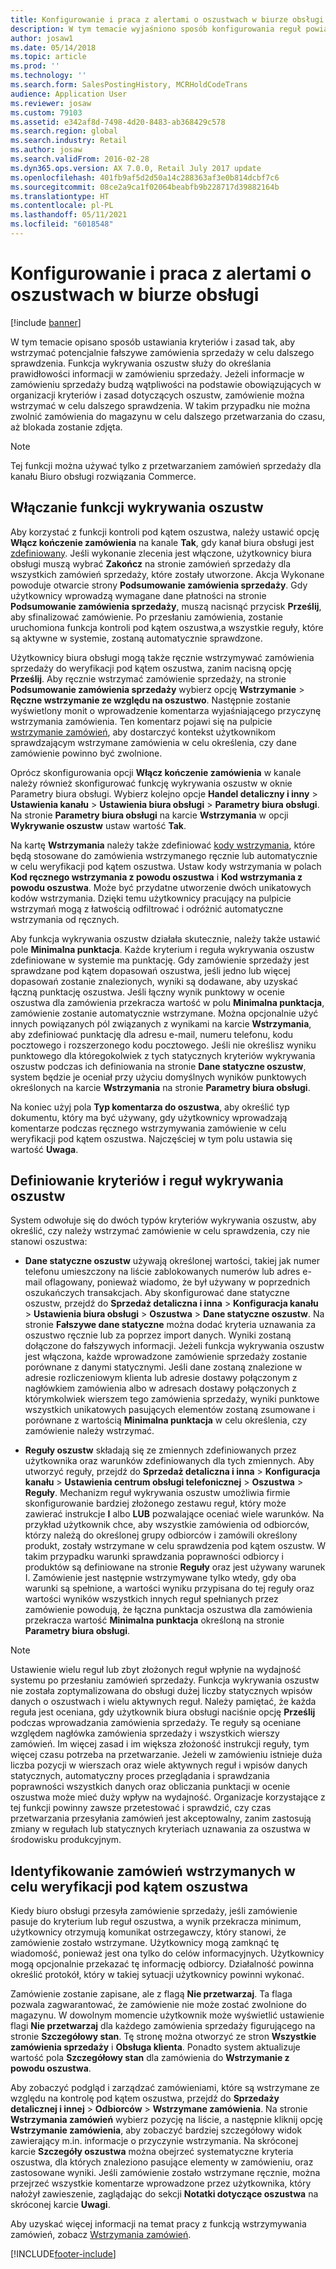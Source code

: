 ```yaml
---
title: Konfigurowanie i praca z alertami o oszustwach w biurze obsługi
description: W tym temacie wyjaśniono sposób konfigurowania reguł powiadomień dla działu obsługi klienta o potencjalnie fałszywych informacjach przy przetwarzaniu zamówień. Można zdefiniować określone kody używane do automatycznego lub ręcznego wstrzymania podejrzanych zamówień.
author: josaw1
ms.date: 05/14/2018
ms.topic: article
ms.prod: ''
ms.technology: ''
ms.search.form: SalesPostingHistory, MCRHoldCodeTrans
audience: Application User
ms.reviewer: josaw
ms.custom: 79103
ms.assetid: e342af8d-7498-4d20-8483-ab368429c578
ms.search.region: global
ms.search.industry: Retail
ms.author: josaw
ms.search.validFrom: 2016-02-28
ms.dyn365.ops.version: AX 7.0.0, Retail July 2017 update
ms.openlocfilehash: 401fb9af5d2d50a14c288363af3e0b814dcbf7c6
ms.sourcegitcommit: 08ce2a9ca1f02064beabfb9b228717d39882164b
ms.translationtype: HT
ms.contentlocale: pl-PL
ms.lasthandoff: 05/11/2021
ms.locfileid: "6018548"
---
```

# <a name="set-up-and-work-with-call-center-fraud-alerts"></a>Konfigurowanie i praca z alertami o oszustwach w biurze obsługi

[!include [banner](includes/banner.md)]

W tym temacie opisano sposób ustawiania kryteriów i zasad tak, aby wstrzymać potencjalnie fałszywe zamówienia sprzedaży w celu dalszego sprawdzenia. Funkcja wykrywania oszustw służy do określania prawidłowości informacji w zamówieniu sprzedaży. Jeżeli informacje w zamówieniu sprzedaży budzą wątpliwości na podstawie obowiązujących w organizacji kryteriów i zasad dotyczących oszustw, zamówienie można wstrzymać w celu dalszego sprawdzenia. W takim przypadku nie można zwolnić zamówienia do magazynu w celu dalszego przetwarzania do czasu, aż blokada zostanie zdjęta.

> [!NOTE]
> Tej funkcji można używać tylko z przetwarzaniem zamówień sprzedaży dla kanału Biuro obsługi rozwiązania Commerce.

## <a name="turning-on-the-fraud-check-feature"></a>Włączanie funkcji wykrywania oszustw

Aby korzystać z funkcji kontroli pod kątem oszustwa, należy ustawić opcję **Włącz kończenie zamówienia** na kanale **Tak**, gdy kanał biura obsługi jest [zdefiniowany](/dynamics365/unified-operations/retail/set-up-order-processing-options). Jeśli wykonanie zlecenia jest włączone, użytkownicy biura obsługi muszą wybrać **Zakończ** na stronie zamówień sprzedaży dla wszystkich zamówień sprzedaży, które zostały utworzone. Akcja Wykonane powoduje otwarcie strony **Podsumowanie zamówienia sprzedaży**. Gdy użytkownicy wprowadzą wymagane dane płatności na stronie **Podsumowanie zamówienia sprzedaży**, muszą nacisnąć przycisk **Prześlij**, aby sfinalizować zamówienie. Po przesłaniu zamówienia, zostanie uruchomiona funkcja kontroli pod kątem oszustwa,a wszystkie reguły, które są aktywne w systemie, zostaną automatycznie sprawdzone.

Użytkownicy biura obsługi mogą także ręcznie wstrzymywać zamówienia sprzedaży do weryfikacji pod kątem oszustwa, zanim nacisną opcję **Prześlij**. Aby ręcznie wstrzymać zamówienie sprzedaży, na stronie **Podsumowanie zamówienia sprzedaży** wybierz opcję **Wstrzymanie** \> **Ręczne wstrzymanie ze względu na oszustwo**. Następnie zostanie wyświetlony monit o wprowadzenie komentarza wyjaśniającego przyczynę wstrzymania zamówienia. Ten komentarz pojawi się na pulpicie [wstrzymanie zamówień](/dynamics365/unified-operations/retail/work-with-order-holds), aby dostarczyć kontekst użytkownikom sprawdzającym wstrzymane zamówienia w celu określenia, czy dane zamówienie powinno być zwolnione.

Oprócz skonfigurowania opcji **Włącz kończenie zamówienia** w kanale należy również skonfigurować funkcję wykrywania oszustw w oknie Parametry biura obsługi. Wybierz kolejno opcje **Handel detaliczny i inny** \> **Ustawienia kanału** \> **Ustawienia biura obsługi** \> **Parametry biura obsługi**. Na stronie **Parametry biura obsługi** na karcie **Wstrzymania** w opcji **Wykrywanie oszustw** ustaw wartość **Tak**.

Na kartę **Wstrzymania** należy także zdefiniować [kody wstrzymania](/dynamics365/unified-operations/retail/work-with-order-holds), które będą stosowane do zamówienia wstrzymanego ręcznie lub automatycznie w celu weryfikacji pod kątem oszustwa. Ustaw kody wstrzymania w polach **Kod ręcznego wstrzymania z powodu oszustwa** i **Kod wstrzymania z powodu oszustwa**. Może być przydatne utworzenie dwóch unikatowych kodów wstrzymania. Dzięki temu użytkownicy pracujący na pulpicie wstrzymań mogą z łatwością odfiltrować i odróżnić automatyczne wstrzymania od ręcznych.

Aby funkcja wykrywania oszustw działała skutecznie, należy także ustawić pole **Minimalna punktacja**. Każde kryterium i reguła wykrywania oszustw zdefiniowane w systemie ma punktację. Gdy zamówienie sprzedaży jest sprawdzane pod kątem dopasowań oszustwa, jeśli jedno lub więcej dopasowań zostanie znalezionych, wyniki są dodawane, aby uzyskać łączną punktację oszustwa. Jeśli łączny wynik punktowy w ocenie oszustwa dla zamówienia przekracza wartość w polu **Minimalna punktacja**, zamówienie zostanie automatycznie wstrzymane. Można opcjonalnie użyć innych powiązanych pól związanych z wynikami na karcie **Wstrzymania**, aby zdefiniować punktację dla adresu e-mail, numeru telefonu, kodu pocztowego i rozszerzonego kodu pocztowego. Jeśli nie określisz wyniku punktowego dla któregokolwiek z tych statycznych kryteriów wykrywania oszustw podczas ich definiowania na stronie **Dane statyczne oszustw**, system będzie je oceniał przy użyciu domyślnych wyników punktowych określonych na karcie **Wstrzymania** na stronie **Parametry biura obsługi**.

Na koniec użyj pola **Typ komentarza do oszustwa**, aby określić typ dokumentu, który ma być używany, gdy użytkownicy wprowadzają komentarze podczas ręcznego wstrzymywania zamówienie w celu weryfikacji pod kątem oszustwa. Najczęściej w tym polu ustawia się wartość **Uwaga**.

## <a name="defining-fraud-criteria-and-rules"></a>Definiowanie kryteriów i reguł wykrywania oszustw

System odwołuje się do dwóch typów kryteriów wykrywania oszustw, aby określić, czy należy wstrzymać zamówienie w celu sprawdzenia, czy nie stanowi oszustwa:

- **Dane statyczne oszustw** używają określonej wartości, takiej jak numer telefonu umieszczony na liście zablokowanych numerów lub adres e-mail oflagowany, ponieważ wiadomo, że był używany w poprzednich oszukańczych transakcjach. Aby skonfigurować dane statyczne oszustw, przejdź do **Sprzedaż detaliczna i inna** \> **Konfiguracja kanału** \> **Ustawienia biura obsługi** \> **Oszustwa** \> **Dane statyczne oszustw**. Na stronie **Fałszywe dane statyczne** można dodać kryteria uznawania za oszustwo ręcznie lub za poprzez import danych. Wyniki zostaną dołączone do fałszywych informacji. Jeżeli funkcja wykrywania oszustw jest włączona, każde wprowadzone zamówienie sprzedaży zostanie porównane z danymi statycznymi. Jeśli dane zostaną znalezione w adresie rozliczeniowym klienta lub adresie dostawy połączonym z nagłówkiem zamówienia albo w adresach dostawy połączonych z którymkolwiek wierszem tego zamówienia sprzedaży, wyniki punktowe wszystkich unikatowych pasujących elementów zostaną zsumowane i porównane z wartością **Minimalna punktacja** w celu określenia, czy zamówienie należy wstrzymać.

- **Reguły oszustw** składają się ze zmiennych zdefiniowanych przez użytkownika oraz warunków zdefiniowanych dla tych zmiennych. Aby utworzyć reguły, przejdź do **Sprzedaż detaliczna i inna** \> **Konfiguracja kanału** \> **Ustawienia centrum obsługi telefonicznej** \> **Oszustwa** \> **Reguły**. Mechanizm reguł wykrywania oszustw umożliwia firmie skonfigurowanie bardziej złożonego zestawu reguł, który może zawierać instrukcje **I** albo **LUB** pozwalające oceniać wiele warunków. Na przykład użytkownik chce, aby wszystkie zamówienia od odbiorców, którzy należą do określonej grupy odbiorców i zamówili określony produkt, zostały wstrzymane w celu sprawdzenia pod kątem oszustw. W takim przypadku warunki sprawdzania poprawności odbiorcy i produktów są definiowane na stronie **Reguły** oraz jest używany warunek I. Zamówienie jest następnie wstrzymywane tylko wtedy, gdy oba warunki są spełnione, a wartości wyniku przypisana do tej reguły oraz wartości wyników wszystkich innych reguł spełnianych przez zamówienie powodują, że łączna punktacja oszustwa dla zamówienia przekracza wartość **Minimalna punktacja** określoną na stronie **Parametry biura obsługi**.

> [!NOTE]
> Ustawienie wielu reguł lub zbyt złożonych reguł wpłynie na wydajność systemu po przesłaniu zamówień sprzedaży. Funkcja wykrywania oszustw nie została zoptymalizowana do obsługi dużej liczby statycznych wpisów danych o oszustwach i wielu aktywnych reguł. Należy pamiętać, że każda reguła jest oceniana, gdy użytkownik biura obsługi naciśnie opcję **Prześlij** podczas wprowadzania zamówienia sprzedaży. Te reguły są oceniane względem nagłówka zamówienia sprzedaży i wszystkich wierszy zamówień. Im więcej zasad i im większa złożoność instrukcji reguły, tym więcej czasu potrzeba na przetwarzanie. Jeżeli w zamówieniu istnieje duża liczba pozycji w wierszach oraz wiele aktywnych reguł i wpisów danych statycznych, automatyczny proces przeglądania i sprawdzania poprawności wszystkich danych oraz obliczania punktacji w ocenie oszustwa może mieć duży wpływ na wydajność. Organizacje korzystające z tej funkcji powinny zawsze przetestować i sprawdzić, czy czas przetwarzania przesyłania zamówień jest akceptowalny, zanim zastosują zmiany w regułach lub statycznych kryteriach uznawania za oszustwa w środowisku produkcyjnym.

## <a name="identifying-orders-that-are-on-hold-for-fraud-review"></a>Identyfikowanie zamówień wstrzymanych w celu weryfikacji pod kątem oszustwa

Kiedy biuro obsługi przesyła zamówienie sprzedaży, jeśli zamówienie pasuje do kryterium lub reguł oszustwa, a wynik przekracza minimum, użytkownicy otrzymują komunikat ostrzegawczy, który stanowi, że zamówienie zostało wstrzymane. Użytkownicy mogą zamknąć tę wiadomość, ponieważ jest ona tylko do celów informacyjnych. Użytkownicy mogą opcjonalnie przekazać tę informację odbiorcy. Działalność powinna określić protokół, który w takiej sytuacji użytkownicy powinni wykonać.

Zamówienie zostanie zapisane, ale z flagą **Nie przetwarzaj**. Ta flaga pozwala zagwarantować, że zamówienie nie może zostać zwolnione do magazynu. W dowolnym momencie użytkownik może wyświetlić ustawienie flagi **Nie przetwarzaj** dla każdego zamówienia sprzedaży figurującego na stronie **Szczegółowy stan**. Tę stronę można otworzyć ze stron **Wszystkie zamówienia sprzedaży** i **Obsługa klienta**. Ponadto system aktualizuje wartość pola **Szczegółowy stan** dla zamówienia do **Wstrzymanie z powodu oszustwa**.

Aby zobaczyć podgląd i zarządzać zamówieniami, które są wstrzymane ze względu na kontrolę pod kątem oszustwa, przejdź do **Sprzedaży detalicznej i innej** \> **Odbiorców** \> **Wstrzymane zamówienia**. Na stronie **Wstrzymania zamówień** wybierz pozycję na liście, a następnie kliknij opcję **Wstrzymanie zamówienia**, aby zobaczyć bardziej szczegółowy widok zawierający m.in. informacje o przyczynie wstrzymania. Na skróconej karcie **Szczegóły oszustwa** można obejrzeć systematyczne kryteria oszustwa, dla których znaleziono pasujące elementy w zamówieniu, oraz zastosowane wyniki. Jeśli zamówienie zostało wstrzymane ręcznie, można przejrzeć wszystkie komentarze wprowadzone przez użytkownika, który nałożył zawieszenie, zaglądając do sekcji **Notatki dotyczące oszustwa** na skróconej karcie **Uwagi**.

Aby uzyskać więcej informacji na temat pracy z funkcją wstrzymywania zamówień, zobacz [Wstrzymania zamówień](/dynamics365/unified-operations/retail/work-with-order-holds).


[!INCLUDE[footer-include](../includes/footer-banner.md)]